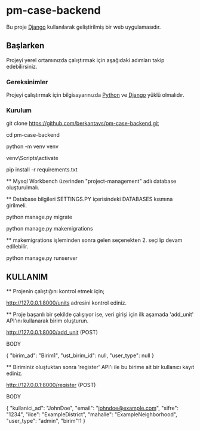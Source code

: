 # pm-case-backend

Bu proje [Django](https://www.djangoproject.com/) kullanılarak geliştirilmiş bir web uygulamasıdır.

## Başlarken

Projeyi yerel ortamınızda çalıştırmak için aşağıdaki adımları takip edebilirsiniz.

### Gereksinimler

Projeyi çalıştırmak için bilgisayarınızda [Python](https://www.python.org/) ve [Django](https://www.djangoproject.com/) yüklü olmalıdır.

### Kurulum

   git clone https://github.com/berkantavs/pm-case-backend.git

   cd pm-case-backend

   python -m venv venv

   venv\Scripts\activate

   pip install -r requirements.txt

   ** Mysql Workbench üzerinden "project-management" adlı database oluşturulmalı.

   ** Database bilgileri SETTINGS.PY içerisindeki DATABASES kısmına girilmeli.

   python manage.py migrate

   python manage.py makemigrations

   ** makemigrations işleminden sonra gelen seçenekten 2. seçilip devam edilebilir.

   python manage.py runserver

   ## KULLANIM

   ** Projenin çalıştığını kontrol etmek için;

   http://127.0.0.1:8000/units adresini kontrol ediniz.

   ** Proje başarılı bir şekilde çalışıyor ise, veri girişi için ilk aşamada 'add_unit' API'ını kullanarak birim oluşturun.

   http://127.0.0.1:8000/add_unit (POST)

   BODY
   
   {
  "birim_ad": "Birim1",
  "ust_birim_id": null,
  "user_type": null
   }

   ** Biriminiz oluştuktan sonra 'register' API'ı ile bu birime ait bir kullanıcı kayıt ediniz.

   http://127.0.0.1:8000/register (POST)

   BODY

   {
  "kullanici_ad": "JohnDoe",
  "email": "johndoe@example.com",
  "sifre": "1234",
  "ilce": "ExampleDistrict",
  "mahalle": "ExampleNeighborhood",
  "user_type": "admin",
  "birim":1
   }
